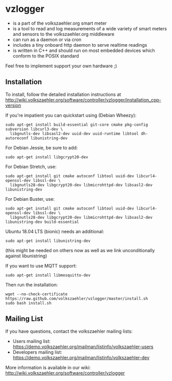 vzlogger
=========
  * is a part of the volkszaehler.org smart meter
  * is a tool to read and log measurements of a wide variety of smart meters and sensors to the volkszaehler.org middleware
  * can run as a daemon or via cron
  * includes a tiny onboard http daemon to serve realtime readings
  * is written in C++ and should run on most embedded devices which conform to the POSIX standard

Feel free to implement support your own hardware ;)

Installation
---------------
To install, follow the detailed installation instructions at http://wiki.volkszaehler.org/software/controller/vzlogger/installation_cpp-version

If you're impatient you can quickstart using (Debian Wheezy):

    sudo apt-get install build-essential git-core cmake pkg-config subversion libcurl3-dev \
      libgnutls-dev libsasl2-dev uuid-dev uuid-runtime libtool dh-autoreconf libunistring-dev

For Debian Jessie, be sure to add:

    sudo apt-get install libgcrypt20-dev

For Debian Stretch, use:

    sudo apt-get install git cmake autoconf libtool uuid-dev libcurl4-openssl-dev libssl-dev \
      libgnutls28-dev libgcrypt20-dev libmicrohttpd-dev libsasl2-dev libunistring-dev
      
For Debian Buster, use:

    sudo apt-get install git cmake autoconf libtool uuid-dev libcurl4-openssl-dev libssl-dev \
      libgnutls28-dev libgcrypt20-dev libmicrohttpd-dev libsasl2-dev libunistring-dev build-essential

Ubuntu 18.04 LTS (bionic) needs an additional:

    sudo apt-get install libunistring-dev
(this might be needed on others now as well as we link unconditionally against libunistring)

If you want to use MQTT support:

    sudo apt-get install libmosquitto-dev

Then run the installation:

    wget --no-check-certificate https://raw.github.com/volkszaehler/vzlogger/master/install.sh
    sudo bash install.sh

Mailing List
-------------
If you have questions, contact the volkszaehler mailing lists:

  * Users mailing list: https://demo.volkszaehler.org/mailman/listinfo/volkszaehler-users
  * Developers mailing list: https://demo.volkszaehler.org/mailman/listinfo/volkszaehler-dev

More information is available in our wiki:
http://wiki.volkszaehler.org/software/controller/vzlogger
